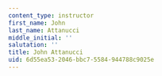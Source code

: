 ```yaml
---
content_type: instructor
first_name: John
last_name: Attanucci
middle_initial: ''
salutation: ''
title: John Attanucci
uid: 6d55ea53-2046-bbc7-5584-944788c9025e
---
```

